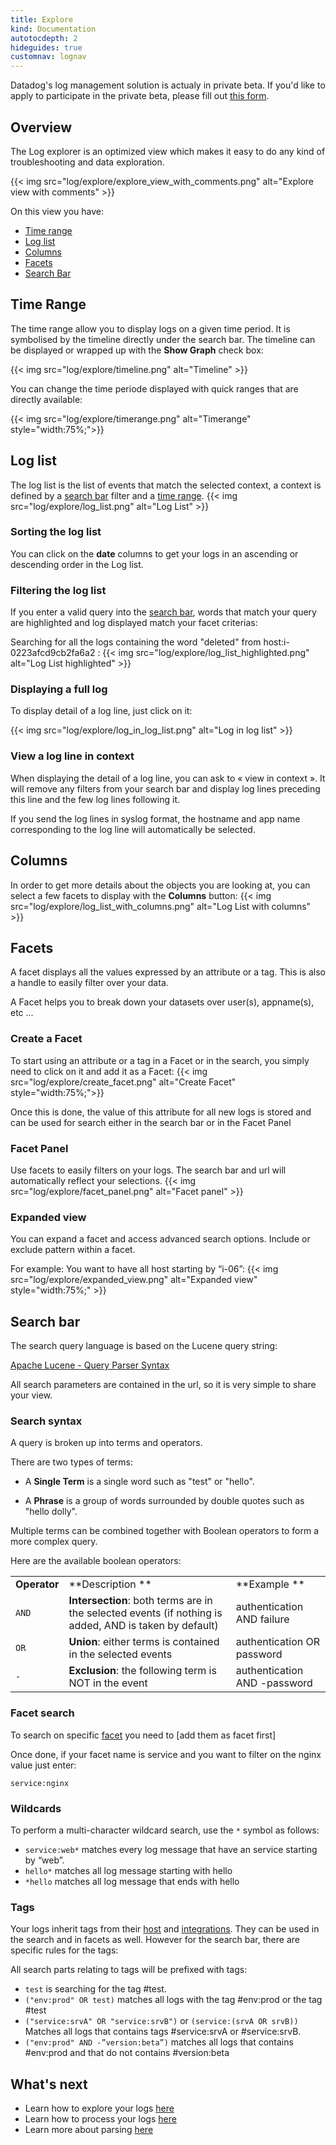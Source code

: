 ```yaml
---
title: Explore
kind: Documentation
autotocdepth: 2
hideguides: true
customnav: lognav
---
```

<div class="alert alert-info">
Datadog's log management solution is actualy in private beta. If you'd like to apply to participate in the private beta, please fill out <a href="https://www.datadoghq.com/log-management/">this form</a>.
</div>

## Overview 

The Log explorer is an optimized view which makes it easy to do any kind of troubleshooting and data exploration.

{{< img src="log/explore/explore_view_with_comments.png" alt="Explore view with comments" >}}

On this view you have:

* [Time range](#time-range)
* [Log list](#log-list)
* [Columns](#columns)
* [Facets](#facets)
* [Search Bar](#search-bar)

## Time Range
The time range allow you to display logs on a given time period. It is symbolised by the timeline directly under the search bar. The timeline can be displayed or wrapped up with the **Show Graph** check box:

{{< img src="log/explore/timeline.png" alt="Timeline" >}}

You can change the time periode displayed with quick ranges that are directly available:

{{< img src="log/explore/timerange.png" alt="Timerange" style="width:75%;">}}

## Log list
The log list is the list of events that match the selected context, a context is defined by a [search bar](#search-bar) filter and a [time range](#time-range).
{{< img src="log/explore/log_list.png" alt="Log List" >}}

### Sorting the log list

You can click on the **date** columns to get your logs in an ascending or descending order in the Log list.

### Filtering the log list
If you enter a valid query into the [search bar](#search-bar),  words that match your query are highlighted and log displayed match your facet criterias:

Searching for all the logs containing the word "deleted" from host:i-0223afcd9cb2fa6a2 : 
{{< img src="log/explore/log_list_highlighted.png" alt="Log List highlighted" >}}

### Displaying a full log
To display detail of a log line, just click on it:

{{< img src="log/explore/log_in_log_list.png" alt="Log in log list" >}}

### View a log line in context
When displaying the detail of a log line, you can ask to « view in context ». 
It will remove any filters from your search bar and display log lines preceding this line and the few log lines following it.

If you send the log lines in syslog format, the hostname and app name corresponding to the log line will automatically be selected.

## Columns
In order to get more details about the objects you are looking at, you can select a few facets to display with the **Columns** button:
{{< img src="log/explore/log_list_with_columns.png" alt="Log List with columns" >}}

## Facets 

A facet displays all the values expressed by an attribute or a tag. This is also a handle to easily filter over your data.

A Facet helps you to break down your datasets over user(s), appname(s), etc ...

### Create a Facet

To start using an attribute or a tag in a Facet or in the search, you simply need to click on it and add it as a Facet:
{{< img src="log/explore/create_facet.png" alt="Create Facet" style="width:75%;">}}

Once this is done, the value of this attribute for all new logs is  stored and can be used for search either in the search bar or in the Facet Panel

### Facet Panel

Use facets to easily filters on your logs. The search bar and url will automatically reflect your selections.
{{< img src="log/explore/facet_panel.png" alt="Facet panel" >}}

### Expanded view

You can expand a facet and access advanced search options.
Include or exclude pattern within a facet.

For example: You want to have all host starting by “i-06”: 
{{< img src="log/explore/expanded_view.png" alt="Expanded view" style="width:75%;" >}}

## Search bar

The search query language is based on the Lucene query string:

[Apache Lucene - Query Parser Syntax](http://lucene.apache.org/core/2_9_4/queryparsersyntax.html)

All search parameters are contained in the url, so it is very simple to share your view.

### Search syntax
A query is broken up into terms and operators.

There are two types of terms:

* A **Single Term** is a single word such as "test" or "hello".

* A **Phrase** is a group of words surrounded by double quotes such as "hello dolly".

Multiple terms can be combined together with Boolean operators to form a more complex query.

Here are the available boolean operators:

||||
|:----|:----|:----|
| **Operator** | **Description ** | **Example **|
| `AND` | **Intersection**: both terms are in the selected events (if nothing is added, AND is taken by default) | authentication AND failure |
| `OR` | **Union**: either terms is contained in the selected events| authentication OR password|
| `-` | **Exclusion**: the following term is NOT in the event |authentication AND -password|

### Facet search 
To search on specific [facet](#facets) you need to [add them as facet first] 

Once done, if your facet name is service and you want to filter on the nginx value just enter: 

`service:nginx`

### Wildcards
To perform a multi-character wildcard search, use the `*` symbol as follows:

* `service:web*`  matches every log message that have an service starting by “web”.
* `hello*` matches all log message starting with hello
* `*hello` matches all log message that ends with hello

### Tags

Your logs inherit tags from their [host](https://docs.datadoghq.com/hostnames/) and [integrations](https://docs.datadoghq.com/integrations/). 
They can be used in the search and in facets as well. However for the search bar, there are specific rules for the tags:

All search parts relating to tags will be prefixed with tags: 

* `test` is searching for the tag #test.
* `("env:prod" OR test)` matches all logs with the tag #env:prod or the tag #test 
* `("service:srvA" OR "service:srvB")` or `(service:(srvA OR srvB))` Matches all logs that contains tags #service:srvA or #service:srvB.
* `("env:prod" AND -”version:beta”)` matches all logs that contains #env:prod and that do not contains #version:beta

## What's next

* Learn how to explore your logs [here](/log/explore)
* Learn how to process your logs [here](/log/processing)
* Learn more about parsing [here](/log/parsing)
